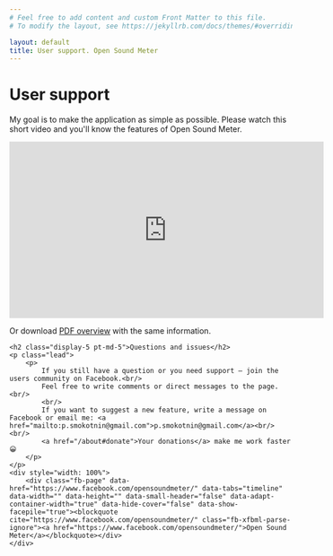 ```yaml
---
# Feel free to add content and custom Front Matter to this file.
# To modify the layout, see https://jekyllrb.com/docs/themes/#overriding-theme-defaults

layout: default
title: User support. Open Sound Meter
---
```


<div class="pricing-header px-3 py-3 pb-md-4 mx-auto text-center pb-md-5">
    <h1 class="display-4">User support</h1>
        <p>
            My goal is to make the application as simple as possible. Please watch this short video and you'll know the features of Open Sound Meter.
        </p>
        <iframe width="560" height="315" src="https://www.youtube.com/embed/J7UzQM9XbTs" frameborder="0" allow="accelerometer; autoplay; clipboard-write; encrypted-media; gyroscope; picture-in-picture" allowfullscreen></iframe>
        <p>
            Or download <a class="download pdf" href="https://github.com/psmokotnin/osm/releases/download/{{site.current_version}}/overview.pdf" target="_blank">PDF overview</a> with the same information. 
    </p>
    
    <h2 class="display-5 pt-md-5">Questions and issues</h2>
    <p class="lead">
        <p>
            If you still have a question or you need support — join the users community on Facebook.<br/>
            Feel free to write comments or direct messages to the page.<br/>
            <br/>
            If you want to suggest a new feature, write a message on Facebook or email me: <a href="mailto:p.smokotnin@gmail.com">p.smokotnin@gmail.com</a><br/><br/>
            <a href="/about#donate">Your donations</a> make me work faster 😀
        </p>
    </p>
    <div style="width: 100%">
        <div class="fb-page" data-href="https://www.facebook.com/opensoundmeter/" data-tabs="timeline" data-width="" data-height="" data-small-header="false" data-adapt-container-width="true" data-hide-cover="false" data-show-facepile="true"><blockquote cite="https://www.facebook.com/opensoundmeter/" class="fb-xfbml-parse-ignore"><a href="https://www.facebook.com/opensoundmeter/">Open Sound Meter</a></blockquote></div>
    </div>
</div>
<script>
$('.download.pdf').click(function() {
    gtag('event', 'downloadpdf', {
        'os' : 'pdf'
    });
    return true;
});
</script>
<!--
<div class="container">

  <div class="card-deck mb-3 text-center" style="">
    <div class="card mb-4 shadow-sm">
      <div class="card-header">
        <h4 class="my-0 font-weight-normal">Contribute</h4>
      </div>
      <div class="card-body">
        <a type="button" target="_blank" class="btn btn-lg btn-block btn-outline-secondary" href="{{site.source_page}}">Github</a>
      </div>
    </div>
    
    <div class="card mb-4 shadow-sm">
      <div class="card-header">
        <h4 class="my-0 font-weight-normal">Thank you</h4>
      </div>
      <div class="card-body">
        <a type="button" class="btn btn-lg btn-block btn-success" href="{{site.payme_page}}">Donate</a>
      </div>
    </div>
    
    <div class="card mb-4 shadow-sm">
      <div class="card-header">
        <h4 class="my-0 font-weight-normal">Suggest features</h4>
      </div>
      <div class="card-body">
        <a type="button" target="_blank" class="btn btn-lg btn-block btn-outline-secondary" href="{{site.issues_page}}">Issues</a>
      </div>
    </div>
  </div>

</div>
-->